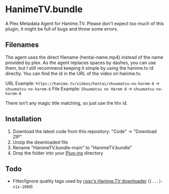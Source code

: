 # HanimeTV.bundle
A Plex Metadata Agent for Hanime.TV.
Please don't expect too much of this plugin, it might be full of bugs and throw some errors.

## Filenames
The agent uses the direct filename (hentai-name.mp4) instead of the name provided by plex.
As the agent replaces spaces by dashes, you can use them, but I still recommend keeping it simple by using the hanime.tv id directly.
You can find the id in the URL of the video on hanime.tv.

URL Example: `https://hanime.tv/videos/hentai/shuumatsu-no-harem-6` -> `shuumatsu-no-harem-6`
File Example: `Shuumatsu no Harem 6` -> `shuumatsu-no-harem-6`

There isn't any magic title matching, so just use the htv id.

## Installation
1. Download the latest code from this repository: "Code" -> "Download ZIP"
2. Unzip the downloaded file
3. Rename "HanimeTV.bundle-main" to "HanimeTV.bundle"
4. Drop the folder into your [Plug-ins](https://support.plex.tv/articles/201106098-how-do-i-find-the-plug-ins-folder/) directory

## Todo
- Filter/Ignore quality tags used by [rxqv's Hanime.TV downloader](https://github.com/rxqv/htv) (`[...]-v1x-1080`)

